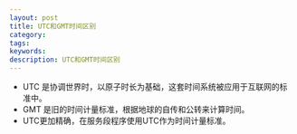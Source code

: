 ```yaml
---
layout: post
title: UTC和GMT时间区别
category:
tags:
keywords:
description: UTC和GMT时间区别
---
```

* UTC 是协调世界时，以原子时长为基础，这套时间系统被应用于互联网的标准中。
* GMT 是旧的时间计量标准，根据地球的自传和公转来计算时间。
* UTC更加精确，在服务段程序使用UTC作为时间计量标准。
